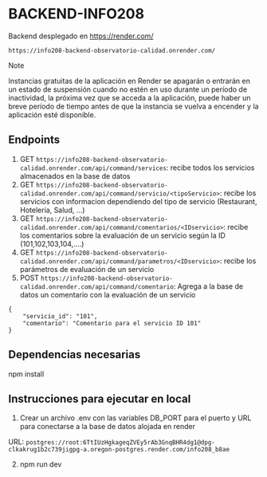 # BACKEND-INFO208
Backend desplegado en https://render.com/

`https://info208-backend-observatorio-calidad.onrender.com/`


>[!NOTE]
Instancias gratuitas de la aplicación en Render se apagarán o entrarán en un estado de suspensión cuando no estén en uso durante un período de inactividad, la próxima vez que se acceda a la aplicación, puede haber un breve período de tiempo antes de que la instancia se vuelva a encender y la aplicación esté disponible.


## Endpoints

1. GET `https://info208-backend-observatorio-calidad.onrender.com/api/command/services`: recibe todos los servicios almacenados en la base de datos
2. GET `https://info208-backend-observatorio-calidad.onrender.com/api/command/servicio/<tipoServicio>`: recibe los servicios con informacion dependiendo del tipo de servicio (Restaurant, Hoteleria, Salud, ...)
3. GET `https://info208-backend-observatorio-calidad.onrender.com/api/command/comentarios/<IDservicio>`: recibe los comentarios sobre la evaluación de un servicio según la ID (101,102,103,104,....) 
4. GET `https://info208-backend-observatorio-calidad.onrender.com/api/command/parametros/<IDservicio>`: recibe los parámetros de evaluación de un servicio
5. POST `https://info208-backend-observatorio-calidad.onrender.com/api/command/comentario`: Agrega a la base de datos un comentario con la evaluación de un servicio

```
{
    "servicio_id": "101",
    "comentario": "Comentario para el servicio ID 101"
}

```

## Dependencias necesarias

npm install 

## Instrucciones para ejecutar en local

1. Crear un archivo .env con las variables DB_PORT para el puerto y URL para conectarse a la base de datos alojada en render

URL: `postgres://root:6TtIUzHgkageqZVEy5rAb3GnqBHR4dg1@dpg-clkakrug1b2c739jigpg-a.oregon-postgres.render.com/info208_b8ae`

2. npm run dev